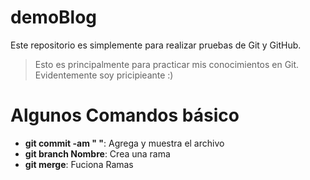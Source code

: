 # demoBlog
Este repositorio es simplemente para realizar pruebas de Git y GitHub. 
>Esto es principalmente para practicar mis conocimientos en Git. Evidentemente soy pricipieante :)

# Algunos Comandos básico
* **git commit -am " "**:  Agrega y muestra el archivo
* **git branch Nombre**: Crea una rama
* **git merge**: Fuciona Ramas

# 




